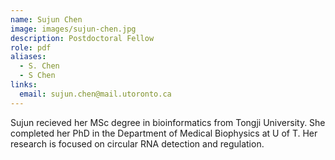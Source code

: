 ```yaml
---
name: Sujun Chen
image: images/sujun-chen.jpg
description: Postdoctoral Fellow
role: pdf
aliases:
  - S. Chen
  - S Chen
links:
  email: sujun.chen@mail.utoronto.ca
---
```


Sujun recieved her MSc degree in bioinformatics from Tongji University. She completed her PhD in the Department of Medical Biophysics at U of T. Her research is focused on circular RNA detection and regulation.
